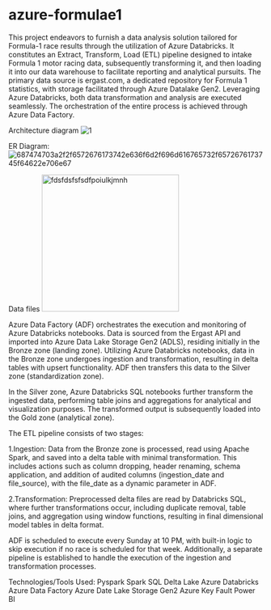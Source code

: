 # azure-formulae1
This project endeavors to furnish a data analysis solution tailored for Formula-1 race results through the utilization of Azure Databricks. It constitutes an Extract, Transform, Load (ETL) pipeline designed to intake Formula 1 motor racing data, subsequently transforming it, and then loading it into our data warehouse to facilitate reporting and analytical pursuits. The primary data source is ergast.com, a dedicated repository for Formula 1 statistics, with storage facilitated through Azure Datalake Gen2. Leveraging Azure Databricks, both data transformation and analysis are executed seamlessly. The orchestration of the entire process is achieved through Azure Data Factory.


Architecture diagram
![1](https://github.com/Karangowda/azure-formulae1/assets/42988620/3cc004b5-12f4-45bd-a795-c64bff9e691d)


ER Diagram:
![687474703a2f2f6572676173742e636f6d2f696d616765732f6572676173745f64622e706e67](https://github.com/Karangowda/azure-formulae1/assets/42988620/16bc0dc0-c582-468a-9548-4661236eb789)


Data files
<img width="271" alt="fdsfdsfsfsdfpoiulkjmnh" src="https://github.com/Karangowda/azure-formulae1/assets/42988620/419daa31-592d-484f-b5d4-36d609e138b8">

Azure Data Factory (ADF) orchestrates the execution and monitoring of Azure Databricks notebooks. Data is sourced from the Ergast API and imported into Azure Data Lake Storage Gen2 (ADLS), residing initially in the Bronze zone (landing zone). Utilizing Azure Databricks notebooks, data in the Bronze zone undergoes ingestion and transformation, resulting in delta tables with upsert functionality. ADF then transfers this data to the Silver zone (standardization zone).

In the Silver zone, Azure Databricks SQL notebooks further transform the ingested data, performing table joins and aggregations for analytical and visualization purposes. The transformed output is subsequently loaded into the Gold zone (analytical zone).

The ETL pipeline consists of two stages:

1.Ingestion: Data from the Bronze zone is processed, read using Apache Spark, and saved into a delta table with minimal transformation. This includes actions such as column dropping, header renaming, schema application, and addition of audited columns (ingestion_date and file_source), with the file_date as a dynamic parameter in ADF.

2.Transformation: Preprocessed delta files are read by Databricks SQL, where further transformations occur, including duplicate removal, table joins, and aggregation using window functions, resulting in final dimensional model tables in delta format.

ADF is scheduled to execute every Sunday at 10 PM, with built-in logic to skip execution if no race is scheduled for that week. Additionally, a separate pipeline is established to handle the execution of the ingestion and transformation processes.

Technologies/Tools Used:
Pyspark
Spark SQL
Delta Lake
Azure Databricks
Azure Data Factory
Azure Date Lake Storage Gen2
Azure Key Fault
Power BI

